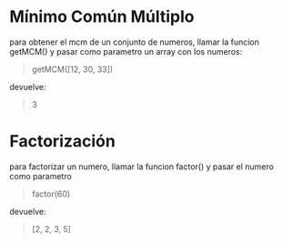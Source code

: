 # Mínimo Común Múltiplo

para obtener el mcm de un conjunto de numeros, llamar la funcion getMCM() y pasar como parametro un array con los numeros:
>getMCM([12, 30, 33])

devuelve:
>3

# Factorización

para factorizar un numero, llamar la funcion factor() y pasar el numero como parametro
>factor(60)

devuelve:
>[2, 2, 3, 5]
